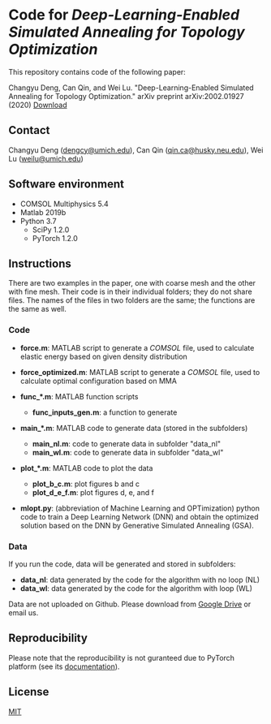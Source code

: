 # Code for _Deep-Learning-Enabled Simulated Annealing for Topology Optimization_
This repository contains code of the following paper:

Changyu Deng, Can Qin, and Wei Lu. "Deep-Learning-Enabled Simulated Annealing for Topology Optimization." arXiv preprint arXiv:2002.01927 (2020) [Download](https://arxiv.org/pdf/2002.01927.pdf) 

## Contact
Changyu Deng (dengcy@umich.edu), Can Qin (qin.ca@husky.neu.edu), Wei Lu (weilu@umich.edu)

## Software environment
* COMSOL Multiphysics 5.4
* Matlab 2019b
* Python 3.7
  * SciPy 1.2.0
  * PyTorch 1.2.0

## Instructions
There are two examples in the paper, one with coarse mesh and the other with fine mesh. Their code is in their individual folders; they do not share files. The names of the files in two folders are the same; the functions are the same as well.

### Code
* <strong>force.m</strong>: MATLAB script to generate a _COMSOL_ file, used to calculate elastic energy based on given density distribution
* <strong>force_optimized.m</strong>: MATLAB script to generate a _COMSOL_ file, used to calculate optimal configuration based on MMA

* <strong>func_*.m</strong>: MATLAB function scripts
	* <strong>func_inputs_gen.m</strong>: a function to generate
  
* <strong>main_*.m</strong>: MATLAB code to generate data (stored in the subfolders)
	* <strong>main_nl.m</strong>: code to generate data in subfolder "data_nl"
	* <strong>main_wl.m</strong>: code to generate data in subfolder "data_wl"

* <strong>plot_*.m</strong>: MATLAB code to plot the data
	* <strong>plot_b_c.m</strong>: plot figures b and c
	* <strong>plot_d_e_f.m</strong>: plot figures d, e, and f
  
* <strong>mlopt.py</strong>: (abbreviation of Machine Learning and OPTimization) python code to train a Deep Learning Network (DNN) and obtain the optimized solution based on the DNN by Generative Simulated Annealing (GSA).

### Data
If you run the code, data will be generated and stored in subfolders:
* <strong>data_nl</strong>: data generated by the code for the algorithm with no loop (NL)
* <strong>data_wl</strong>: data generated by the code for the algorithm with loop (WL)    

Data are not uploaded on Github. Please download from [Google Drive](https://drive.google.com/drive/folders/1f6Xrd9e-RAUsh9vqIqUXbEw8F1_2Qg_5?usp=sharing) or email us.

## Reproducibility
Please note that the reproducibility is not guranteed due to PyTorch platform (see its [documentation](https://pytorch.org/docs/stable/notes/randomness.html#reproducibility)).

## License
[MIT](https://choosealicense.com/licenses/mit/)